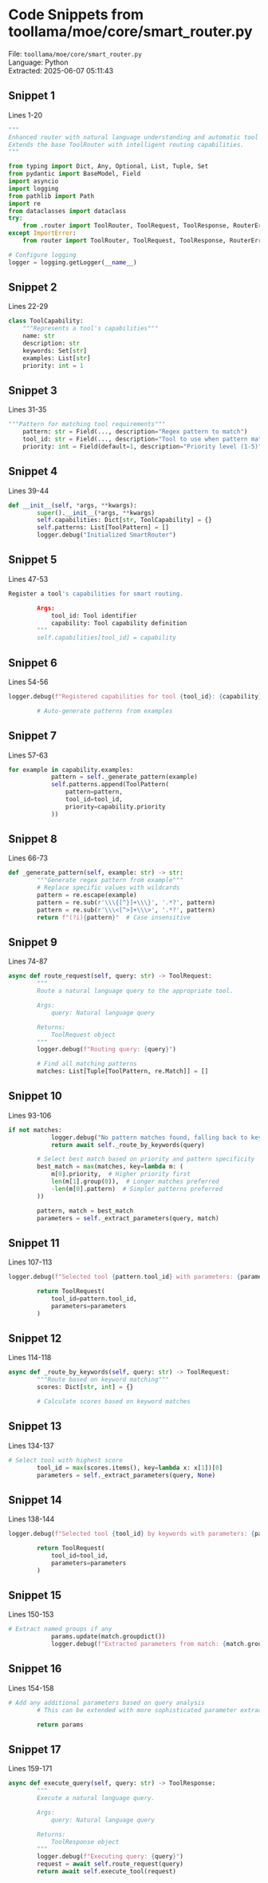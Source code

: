 # Code Snippets from toollama/moe/core/smart_router.py

File: `toollama/moe/core/smart_router.py`  
Language: Python  
Extracted: 2025-06-07 05:11:43  

## Snippet 1
Lines 1-20

```Python
"""
Enhanced router with natural language understanding and automatic tool selection.
Extends the base ToolRouter with intelligent routing capabilities.
"""

from typing import Dict, Any, Optional, List, Tuple, Set
from pydantic import BaseModel, Field
import asyncio
import logging
from pathlib import Path
import re
from dataclasses import dataclass
try:
    from .router import ToolRouter, ToolRequest, ToolResponse, RouterError
except ImportError:
    from router import ToolRouter, ToolRequest, ToolResponse, RouterError

# Configure logging
logger = logging.getLogger(__name__)
```

## Snippet 2
Lines 22-29

```Python
class ToolCapability:
    """Represents a tool's capabilities"""
    name: str
    description: str
    keywords: Set[str]
    examples: List[str]
    priority: int = 1
```

## Snippet 3
Lines 31-35

```Python
"""Pattern for matching tool requirements"""
    pattern: str = Field(..., description="Regex pattern to match")
    tool_id: str = Field(..., description="Tool to use when pattern matches")
    priority: int = Field(default=1, description="Priority level (1-5)")
```

## Snippet 4
Lines 39-44

```Python
def __init__(self, *args, **kwargs):
        super().__init__(*args, **kwargs)
        self.capabilities: Dict[str, ToolCapability] = {}
        self.patterns: List[ToolPattern] = []
        logger.debug("Initialized SmartRouter")
```

## Snippet 5
Lines 47-53

```Python
Register a tool's capabilities for smart routing.

        Args:
            tool_id: Tool identifier
            capability: Tool capability definition
        """
        self.capabilities[tool_id] = capability
```

## Snippet 6
Lines 54-56

```Python
logger.debug(f"Registered capabilities for tool {tool_id}: {capability}")

        # Auto-generate patterns from examples
```

## Snippet 7
Lines 57-63

```Python
for example in capability.examples:
            pattern = self._generate_pattern(example)
            self.patterns.append(ToolPattern(
                pattern=pattern,
                tool_id=tool_id,
                priority=capability.priority
            ))
```

## Snippet 8
Lines 66-73

```Python
def _generate_pattern(self, example: str) -> str:
        """Generate regex pattern from example"""
        # Replace specific values with wildcards
        pattern = re.escape(example)
        pattern = re.sub(r'\\\{[^}]+\\\}', '.*?', pattern)
        pattern = re.sub(r'\\\<[^>]+\\\>', '.*?', pattern)
        return f"(?i){pattern}"  # Case insensitive
```

## Snippet 9
Lines 74-87

```Python
async def route_request(self, query: str) -> ToolRequest:
        """
        Route a natural language query to the appropriate tool.

        Args:
            query: Natural language query

        Returns:
            ToolRequest object
        """
        logger.debug(f"Routing query: {query}")

        # Find all matching patterns
        matches: List[Tuple[ToolPattern, re.Match]] = []
```

## Snippet 10
Lines 93-106

```Python
if not matches:
            logger.debug("No pattern matches found, falling back to keyword matching")
            return await self._route_by_keywords(query)

        # Select best match based on priority and pattern specificity
        best_match = max(matches, key=lambda m: (
            m[0].priority,  # Higher priority first
            len(m[1].group(0)),  # Longer matches preferred
            -len(m[0].pattern)  # Simpler patterns preferred
        ))

        pattern, match = best_match
        parameters = self._extract_parameters(query, match)
```

## Snippet 11
Lines 107-113

```Python
logger.debug(f"Selected tool {pattern.tool_id} with parameters: {parameters}")

        return ToolRequest(
            tool_id=pattern.tool_id,
            parameters=parameters
        )
```

## Snippet 12
Lines 114-118

```Python
async def _route_by_keywords(self, query: str) -> ToolRequest:
        """Route based on keyword matching"""
        scores: Dict[str, int] = {}

        # Calculate scores based on keyword matches
```

## Snippet 13
Lines 134-137

```Python
# Select tool with highest score
        tool_id = max(scores.items(), key=lambda x: x[1])[0]
        parameters = self._extract_parameters(query, None)
```

## Snippet 14
Lines 138-144

```Python
logger.debug(f"Selected tool {tool_id} by keywords with parameters: {parameters}")

        return ToolRequest(
            tool_id=tool_id,
            parameters=parameters
        )
```

## Snippet 15
Lines 150-153

```Python
# Extract named groups if any
            params.update(match.groupdict())
            logger.debug(f"Extracted parameters from match: {match.groupdict()}")
```

## Snippet 16
Lines 154-158

```Python
# Add any additional parameters based on query analysis
        # This can be extended with more sophisticated parameter extraction

        return params
```

## Snippet 17
Lines 159-171

```Python
async def execute_query(self, query: str) -> ToolResponse:
        """
        Execute a natural language query.

        Args:
            query: Natural language query

        Returns:
            ToolResponse object
        """
        logger.debug(f"Executing query: {query}")
        request = await self.route_request(query)
        return await self.execute_tool(request)
```

